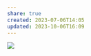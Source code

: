 ```yaml
---
share: true
created: 2023-07-06T14:05
updated: 2023-10-06T16:09
---
```

![](https://wizardzines.com/images/uploads/why-same-origin-matters.png) 
